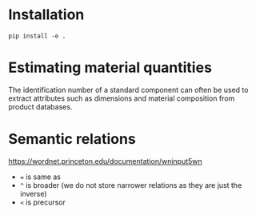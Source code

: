
# Installation

```
pip install -e .
```

# Estimating material quantities
The identification number of a standard component can often be used to extract
attributes such as dimensions and material composition from product databases.

# Semantic relations

https://wordnet.princeton.edu/documentation/wninput5wn

* `=` is same as
* `^` is broader (we do not store narrower relations as they are just the inverse)
* `<` is precursor
